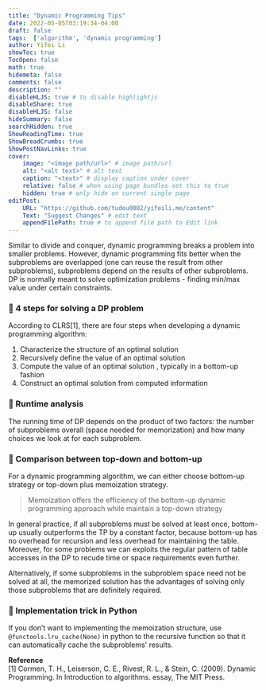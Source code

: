 ```yaml
---
title: "Dynamic Programming Tips"
date: 2022-05-05T03:19:34-04:00
draft: false
tags:  ['algorithm', 'dynamic programming']
author: Yifei Li
showToc: true
TocOpen: false
math: true
hidemeta: false
comments: false
description: ""
disableHLJS: true # to disable highlightjs
disableShare: true
disableHLJS: false
hideSummary: false
searchHidden: true
ShowReadingTime: true
ShowBreadCrumbs: true
ShowPostNavLinks: true
cover:
    image: "<image path/url>" # image path/url
    alt: "<alt text>" # alt text
    caption: "<text>" # display caption under cover
    relative: false # when using page bundles set this to true
    hidden: true # only hide on current single page
editPost:
    URL: "https://github.com/tudou0002/yifeili.me/content"
    Text: "Suggest Changes" # edit text
    appendFilePath: true # to append file path to Edit link
---
```

Similar to divide and conquer, dynamic programming breaks a problem into smaller problems. However, dynamic programming fits better when the subproblems are overlapped (one can reuse the result from other subproblems), subproblems depend on the results of other subproblems. DP is normally meant to solve optimization problems - finding min/max value under certain constraints. 

### :blossom: 4 steps for solving a DP problem
According to CLRS[1], there are four steps when developing a dynamic programming algorithm:
1. Characterize the structure of an optimal solution
2. Recursively define the value of an optimal solution
3. Compute the value of an optimal solution , typically in a bottom-up fashion
4. Construct an optimal solution from computed information

### :cherry_blossom: Runtime analysis

The running time of DP depends on the product of two factors: the number of subproblems overall (space needed for memorization) and how many choices we look at for each subproblem.

### :sunflower: Comparison between top-down and bottom-up
For a dynamic programming algorithm, we can either choose bottom-up strategy or top-down plus memoization strategy. 
> Memoization offers the efficiency of the bottom-up dynamic programming approach while maintain a top-down strategy

In general practice, if all subproblems must be solved at least once, bottom-up usually outperforms the TP by a constant factor, because bottom-up has no overhead for recursion and less overhead for maintaining the table. Moreover, for some problems we can exploits the regular pattern of table accesses in the DP to recude time or space requirements even further.

Alternatively, if some subproblems in the subproblem space need not be solved at all, the memorized solution has the advantages of solving only those subproblems that are definitely required.

### :hibiscus: Implementation trick in Python

If you don’t want to implementing the memoization structure, use `@functools.lru_cache(None)` in python to the recursive function so that it can automatically cache the subproblems' results.


**Reference**  
[1] Cormen, T. H., Leiserson, C. E., Rivest, R. L., &amp; Stein, C. (2009). Dynamic Programming. In Introduction to algorithms. essay, The MIT Press. 